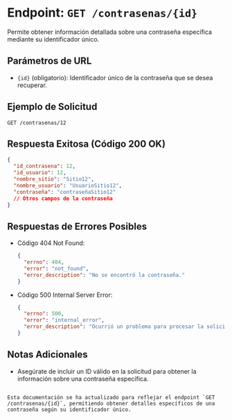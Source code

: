 
# Endpoint: `GET /contrasenas/{id}`

Permite obtener información detallada sobre una contraseña específica mediante su identificador único.

## Parámetros de URL
- `{id}` (obligatorio): Identificador único de la contraseña que se desea recuperar.

## Ejemplo de Solicitud
```http
GET /contrasenas/12
```

## Respuesta Exitosa (Código 200 OK)
```json
{
  "id_contrasena": 12,
  "id_usuario": 12,
  "nombre_sitio": "Sitio12",
  "nombre_usuario": "UsuarioSitio12",
  "contraseña": "contraseñaSitio12"
  // Otros campos de la contraseña
}
```

## Respuestas de Errores Posibles
- Código 404 Not Found:

  ```json
  {
    "errno": 404,
    "error": "not_found",
    "error_description": "No se encontró la contraseña."
  }
  ```

- Código 500 Internal Server Error:
  ```json
  {
    "errno": 500,
    "error": "internal_error",
    "error_description": "Ocurrió un problema para procesar la solicitud"
  }
  ```

## Notas Adicionales

- Asegúrate de incluir un ID válido en la solicitud para obtener la información sobre una contraseña específica.
```

Esta documentación se ha actualizado para reflejar el endpoint `GET /contrasenas/{id}`, permitiendo obtener detalles específicos de una contraseña según su identificador único.